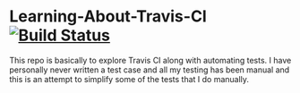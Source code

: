 # Learning-About-Travis-CI [![Build Status](https://travis-ci.org/thesurfermac/Learning-About-Travis-CI.svg?branch=master)](https://travis-ci.org/thesurfermac/Learning-About-Travis-CI)

This repo is basically to explore Travis CI along with automating tests.
I have personally never written a test case and all my testing has been manual and this is an attempt to simplify some of the tests that I do manually.
